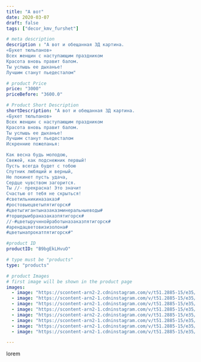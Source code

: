 ```yaml
---
title: "А вот"
date: 2020-03-07
draft: false
tags: ["decor_kmv_furshet"]

# meta description
description : "А вот и обещанная 3Д картина.
«Букет тюльпанов»
Всех женщин с наступающим праздником
Красота вновь правит балом.
Ты услышь ее дыханье!
Лучшим станут пьедесталом"

# product Price
price: "3000"
priceBefore: "3600.0"

# Product Short Description
shortDescription: "А вот и обещанная 3Д картина.
«Букет тюльпанов»
Всех женщин с наступающим праздником
Красота вновь правит балом.
Ты услышь ее дыханье!
Лучшим станут пьедесталом
Искренние пожеланья:

Как весна будь молодою,
Свежей, как подснежник первый!
Пусть всегда будет с тобою
Спутник любящий и верный,
Не покинет пусть удача,
Сердце чувством загорится.
Ты //- прекрасна! Это значит
Счастью от тебя не скрыться!
#светильникиназаказ#
#ростовыецветыпятигорск#
#цветыгигантыназаказминеральныеводы#
#торшерыибраназаказпятигорск#
//-#цветыручннойработыназаказпятигорск#
#арендацветовизизолона#
#цветынапрокатпятигорск#"

#product ID
productID: "B9bgEkLHvuO"

# type must be "products"
type: "products"

# product Images
# first image will be shown in the product page
images:
  - image: "https://scontent-arn2-2.cdninstagram.com/v/t51.2885-15/e35/p1080x1080/88290614_481004659446905_173106113385951390_n.jpg?tp=1&_nc_ht=scontent-arn2-2.cdninstagram.com&_nc_cat=105&_nc_ohc=WSTrv3DjyTEAX_06mr4&oh=5a9e85fbd1b86a832f4797dc12905783&oe=6074C00A&ig_cache_key=MjI1OTU0MDY4NzQ4NTU0OTkyNg%3D%3D.2"
  - image: "https://scontent-arn2-1.cdninstagram.com/v/t51.2885-15/e35/p1080x1080/87330123_249040359447594_4668402954613454798_n.jpg?tp=1&_nc_ht=scontent-arn2-1.cdninstagram.com&_nc_cat=106&_nc_ohc=vtVEZ8bvjKAAX9Gl01M&oh=ec91f7707f5bf7f1f8b67aa982ee588c&oe=60739E8D&ig_cache_key=MjI1OTU0MDY4NzUwMjIzNDM5OQ%3D%3D.2"
  - image: "https://scontent-arn2-1.cdninstagram.com/v/t51.2885-15/e35/p1080x1080/88300276_978376912558863_1878996203916812314_n.jpg?tp=1&_nc_ht=scontent-arn2-1.cdninstagram.com&_nc_cat=103&_nc_ohc=rqnkvAxqfisAX-RtvSR&oh=97005fcd335577229ac7d49f5e3b8daf&oe=6075D4EA&ig_cache_key=MjI1OTU0MDY4NzUxMDczODc4OQ%3D%3D.2"
  - image: "https://scontent-arn2-1.cdninstagram.com/v/t51.2885-15/e35/p1080x1080/88276757_295140744792921_8338941825861043202_n.jpg?tp=1&_nc_ht=scontent-arn2-1.cdninstagram.com&_nc_cat=109&_nc_ohc=DXKdtTfFpqkAX-cnl5n&oh=39fecd8681edfda421158ed1a1444d89&oe=60769231&ig_cache_key=MjI1OTU0MDY4NzUxOTE0OTk4Mw%3D%3D.2"
  - image: "https://scontent-arn2-2.cdninstagram.com/v/t51.2885-15/e35/p1080x1080/89387337_212201293472969_7333318322404835181_n.jpg?tp=1&_nc_ht=scontent-arn2-2.cdninstagram.com&_nc_cat=105&_nc_ohc=vzKhpBkWqQQAX_0PPR-&oh=71bcf7a8b9286ef0e4b4e8235080ac20&oe=60752738&ig_cache_key=MjI1OTU0MDY4NzU1MjYwNTE2Mw%3D%3D.2"
  - image: "https://scontent-arn2-1.cdninstagram.com/v/t51.2885-15/e35/p1080x1080/87397913_754225988439467_737464222426192987_n.jpg?tp=1&_nc_ht=scontent-arn2-1.cdninstagram.com&_nc_cat=111&_nc_ohc=AtycOjJH7mIAX-K04u-&oh=4e7d6a479a5188dc3dbd80942e232a12&oe=6075888E&ig_cache_key=MjI1OTU0MDY4NzU0NDM1NDQ2Ng%3D%3D.2"
  - image: "https://scontent-arn2-1.cdninstagram.com/v/t51.2885-15/e35/p1080x1080/87569852_163201235147391_3833531703025042268_n.jpg?tp=1&_nc_ht=scontent-arn2-1.cdninstagram.com&_nc_cat=103&_nc_ohc=Uds15KsU75sAX9O-afq&oh=651188bd750fdd355d7b819c6348db4d&oe=60746C90&ig_cache_key=MjI1OTU0MDY4NzQ3NzEyMTU0MQ%3D%3D.2"
  - image: "https://scontent-arn2-1.cdninstagram.com/v/t51.2885-15/e35/p1080x1080/87424952_1533372523504823_3932414118219720823_n.jpg?tp=1&_nc_ht=scontent-arn2-1.cdninstagram.com&_nc_cat=111&_nc_ohc=G3015qS5F8sAX_13vKj&oh=ddb37c81ae39ded226d7c628a0391233&oe=6074E647&ig_cache_key=MjI1OTU0MDY4NzUzNTc2OTcwNQ%3D%3D.2"

---
```

lorem
